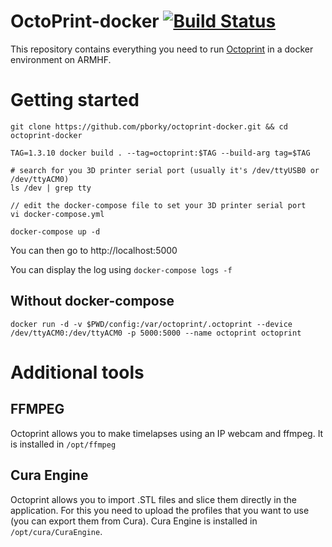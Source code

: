 # OctoPrint-docker [![Build Status](https://travis-ci.org/OctoPrint/docker.svg?branch=master)](https://travis-ci.org/OctoPrint/docker)

This repository contains everything you need to run [Octoprint](https://github.com/foosel/OctoPrint) in a docker environment on ARMHF.

# Getting started

```
git clone https://github.com/pborky/octoprint-docker.git && cd octoprint-docker

TAG=1.3.10 docker build . --tag=octoprint:$TAG --build-arg tag=$TAG

# search for you 3D printer serial port (usually it's /dev/ttyUSB0 or /dev/ttyACM0)
ls /dev | grep tty

// edit the docker-compose file to set your 3D printer serial port
vi docker-compose.yml

docker-compose up -d
```

You can then go to http://localhost:5000

You can display the log using `docker-compose logs -f`

## Without docker-compose
```
docker run -d -v $PWD/config:/var/octoprint/.octoprint --device /dev/ttyACM0:/dev/ttyACM0 -p 5000:5000 --name octoprint octoprint
```

# Additional tools

## FFMPEG

Octoprint allows you to make timelapses using an IP webcam and ffmpeg. It is installed in `/opt/ffmpeg`

## Cura Engine

Octoprint allows you to import .STL files and slice them directly in the application. For this you need to upload the profiles that you want to use (you can export them from Cura). Cura Engine is installed in `/opt/cura/CuraEngine`.
